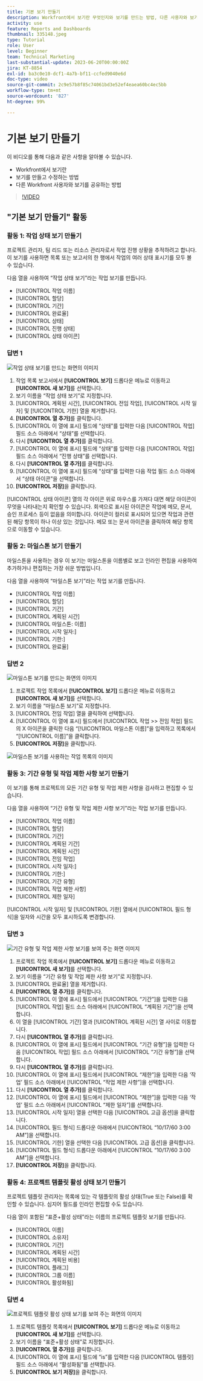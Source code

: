 ```yaml
---
title: 기본 보기 만들기
description: Workfront에서 보기란 무엇인지와 보기를 만드는 방법, 다른 사용자와 보기를 공유하는 방법을 알아봅니다.
activity: use
feature: Reports and Dashboards
thumbnail: 335148.jpeg
type: Tutorial
role: User
level: Beginner
team: Technical Marketing
last-substantial-update: 2023-06-20T00:00:00Z
jira: KT-8854
exl-id: ba3c0e10-dcf1-4a7b-bf11-ccfed9040e6d
doc-type: video
source-git-commit: 2c9e57b8f85c74061bd3e52ef4eaea60bc4ec5bb
workflow-type: tm+mt
source-wordcount: '827'
ht-degree: 99%

---
```


# 기본 보기 만들기

이 비디오를 통해 다음과 같은 사항을 알아볼 수 있습니다.

* Workfront에서 보기란
* 보기를 만들고 수정하는 방법
* 다른 Workfront 사용자와 보기를 공유하는 방법

>[!VIDEO](https://video.tv.adobe.com/v/335148/?quality=12&learn=on)

## &quot;기본 보기 만들기&quot; 활동


### 활동 1: 작업 상태 보기 만들기

프로젝트 관리자, 팀 리드 또는 리소스 관리자로서 작업 진행 상황을 추적하려고 합니다. 이 보기를 사용하면 목록 또는 보고서의 한 행에서 작업의 여러 상태 표시기를 모두 볼 수 있습니다.

다음 열을 사용하여 “작업 상태 보기”라는 작업 보기를 만듭니다.

* [!UICONTROL 작업 이름]
* [!UICONTROL 할당]
* [!UICONTROL 기간]
* [!UICONTROL 완료율]
* [!UICONTROL 상태]
* [!UICONTROL 진행 상태]
* [!UICONTROL 상태 아이콘]

### 답변 1

![작업 상태 보기를 만드는 화면의 이미지](assets/view-exercise.png)

1. 작업 목록 보고서에서 **[!UICONTROL 보기]** 드롭다운 메뉴로 이동하고 **[!UICONTROL 새 보기]**&#x200B;를 선택합니다.
1. 보기 이름을 “작업 상태 보기”로 지정합니다.
1. [!UICONTROL 계획된 시간], [!UICONTROL 전임 작업], [!UICONTROL 시작 일자] 및 [!UICONTROL 기한] 열을 제거합니다.
1. **[!UICONTROL 열 추가]**&#x200B;를 클릭합니다.
1. [!UICONTROL 이 열에 표시] 필드에 “상태”를 입력한 다음 [!UICONTROL 작업] 필드 소스 아래에서 “상태”를 선택합니다.
1. 다시 **[!UICONTROL 열 추가]**&#x200B;를 클릭합니다.
1. [!UICONTROL 이 열에 표시] 필드에 “상태”를 입력한 다음 [!UICONTROL 작업] 필드 소스 아래에서 “진행 상태”를 선택합니다.
1. 다시 **[!UICONTROL 열 추가]**&#x200B;를 클릭합니다.
1. [!UICONTROL 이 열에 표시] 필드에 “상태”를 입력한 다음 작업 필드 소스 아래에서 “상태 아이콘”을 선택합니다.
1. **[!UICONTROL 저장]**&#x200B;을 클릭합니다.

[!UICONTROL 상태 아이콘] 열의 각 아이콘 위로 마우스를 가져다 대면 해당 아이콘이 무엇을 나타내는지 확인할 수 있습니다. 회색으로 표시된 아이콘은 작업에 메모, 문서, 승인 프로세스 등이 없음을 의미합니다. 아이콘이 컬러로 표시되어 있으면 작업과 관련된 해당 항목이 하나 이상 있는 것입니다. 메모 또는 문서 아이콘을 클릭하여 해당 항목으로 이동할 수 있습니다.

### 활동 2: 마일스톤 보기 만들기

마일스톤을 사용하는 경우 이 보기는 마일스톤을 이름별로 보고 인라인 편집을 사용하여 추가하거나 편집하는 가장 쉬운 방법입니다.

다음 열을 사용하여 “마일스톤 보기”라는 작업 보기를 만듭니다.

* [!UICONTROL 작업 이름]
* [!UICONTROL 할당]
* [!UICONTROL 기간]
* [!UICONTROL 계획된 시간]
* [!UICONTROL 마일스톤: 이름]
* [!UICONTROL 시작 일자:]
* [!UICONTROL 기한:]
* [!UICONTROL 완료율]


### 답변 2

![마일스톤 보기를 만드는 화면의 이미지](assets/view-milestone-exercise-1.png)

1. 프로젝트 작업 목록에서 **[!UICONTROL 보기]** 드롭다운 메뉴로 이동하고 **[!UICONTROL 새 보기]**&#x200B;를 선택합니다.
1. 보기 이름을 “마일스톤 보기”로 지정합니다.
1. [!UICONTROL 전임 작업] 열을 클릭하여 선택합니다.
1. [!UICONTROL 이 열에 표시] 필드에서 [!UICONTROL 작업 >> 전임 작업] 필드의 X 아이콘을 클릭한 다음 “[!UICONTROL 마일스톤 이름]”을 입력하고 목록에서 “[!UICONTROL 이름]”을 클릭합니다.
1. **[!UICONTROL 저장]**&#x200B;을 클릭합니다.

![마일스톤 보기를 사용하는 작업 목록의 이미지](assets/view-milestone-exercise-2.png)

### 활동 3: 기간 유형 및 작업 제한 사항 보기 만들기

이 보기를 통해 프로젝트의 모든 기간 유형 및 작업 제한 사항을 검사하고 편집할 수 있습니다.

다음 열을 사용하여 “기간 유형 및 작업 제한 사항 보기”라는 작업 보기를 만듭니다.

* [!UICONTROL 작업 이름]
* [!UICONTROL 할당]
* [!UICONTROL 기간]
* [!UICONTROL 계획된 기간]
* [!UICONTROL 계획된 시간]
* [!UICONTROL 전임 작업]
* [!UICONTROL 시작 일자:]
* [!UICONTROL 기한:]
* [!UICONTROL 기간 유형]
* [!UICONTROL 작업 제한 사항]
* [!UICONTROL 제한 일자]

[!UICONTROL 시작 일자] 및 [!UICONTROL 기한] 열에서 [!UICONTROL 필드 형식]을 일자와 시간을 모두 표시하도록 변경합니다.

### 답변 3

![기간 유형 및 작업 제한 사항 보기를 보여 주는 화면 이미지](assets/view-activity-3.png)

1. 프로젝트 작업 목록에서 **[!UICONTROL 보기]** 드롭다운 메뉴로 이동하고 **[!UICONTROL 새 보기]**&#x200B;를 선택합니다.
1. 보기 이름을 “기간 유형 및 작업 제한 사항 보기”로 지정합니다.
1. [!UICONTROL 완료율] 열을 제거합니다.
1. **[!UICONTROL 열 추가]**&#x200B;를 클릭합니다.
1. [!UICONTROL 이 열에 표시] 필드에서 [!UICONTROL “기간”]을 입력한 다음 [!UICONTROL 작업] 필드 소스 아래에서 [!UICONTROL “계획된 기간”]을 선택합니다.
1. 이 열을 [!UICONTROL 기간] 열과 [!UICONTROL 계획된 시간] 열 사이로 이동합니다.
1. 다시 **[!UICONTROL 열 추가]**&#x200B;를 클릭합니다.
1. [!UICONTROL 이 열에 표시] 필드에서 [!UICONTROL “기간 유형”]을 입력한 다음 [!UICONTROL 작업] 필드 소스 아래에서 [!UICONTROL “기간 유형”]을 선택합니다.
1. 다시 **[!UICONTROL 열 추가]**&#x200B;를 클릭합니다.
1. [!UICONTROL 이 열에 표시] 필드에서 [!UICONTROL “제한”]을 입력한 다음 ‘작업’ 필드 소스 아래에서 [!UICONTROL “작업 제한 사항”]을 선택합니다.
1. 다시 **[!UICONTROL 열 추가]**&#x200B;를 클릭합니다.
1. [!UICONTROL 이 열에 표시] 필드에서 [!UICONTROL “제한”]을 입력한 다음 ‘작업’ 필드 소스 아래에서 [!UICONTROL “제한 일자”]를 선택합니다.
1. [!UICONTROL 시작 일자] 열을 선택한 다음 [!UICONTROL 고급 옵션]을 클릭합니다.
1. [!UICONTROL 필드 형식] 드롭다운 아래에서 [!UICONTROL “10/17/60 3:00 AM”]을 선택합니다.
1. [!UICONTROL 기한] 열을 선택한 다음 [!UICONTROL 고급 옵션]을 클릭합니다.
1. [!UICONTROL 필드 형식] 드롭다운 아래에서 [!UICONTROL “10/17/60 3:00 AM”]을 선택합니다.
1. **[!UICONTROL 저장]**&#x200B;을 클릭합니다.

### 활동 4: 프로젝트 템플릿 활성 상태 보기 만들기

프로젝트 템플릿 관리자는 목록에 있는 각 템플릿의 활성 상태(True 또는 False)를 확인할 수 있습니다. 심지어 필드를 인라인 편집할 수도 있습니다.

다음 열이 포함된 “표준+활성 상태”라는 이름의 프로젝트 템플릿 보기를 만듭니다.

* [!UICONTROL 이름]
* [!UICONTROL 소유자]
* [!UICONTROL 기간]
* [!UICONTROL 계획된 시간]
* [!UICONTROL 계획된 비용]
* [!UICONTROL 플래그]
* [!UICONTROL 그룹 이름]
* [!UICONTROL 활성화됨]


### 답변 4

![프로젝트 템플릿 활성 상태 보기를 보여 주는 화면의 이미지](assets/view-activity-4.png)

1. 프로젝트 템플릿 목록에서 **[!UICONTROL 보기]** 드롭다운 메뉴로 이동하고 **[!UICONTROL 새 보기]**&#x200B;를 선택합니다.
1. 보기 이름을 “표준+활성 상태”로 지정합니다.
1. **[!UICONTROL 열 추가]**&#x200B;를 클릭합니다.
1. [!UICONTROL 이 열에 표시] 필드에 “is”를 입력한 다음 [!UICONTROL 템플릿] 필드 소스 아래에서 “활성화됨”를 선택합니다.
1. **[!UICONTROL 보기 저장]**&#x200B;을 클릭합니다.
